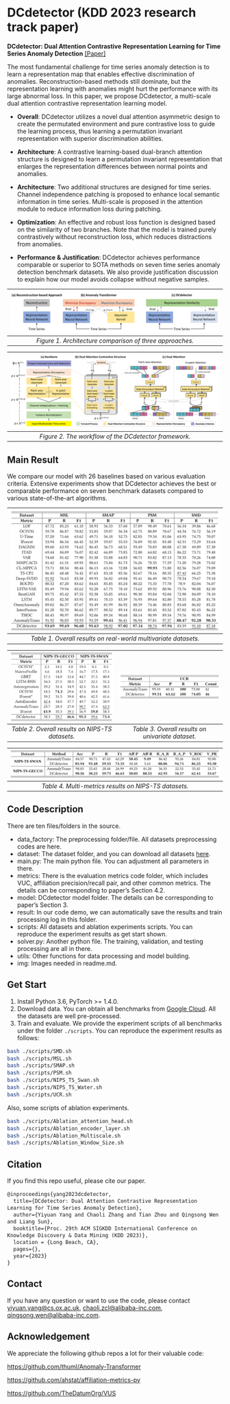 # DCdetector (KDD 2023 research track paper)

**DCdetector: Dual Attention Contrastive Representation Learning for Time Series Anomaly Detection**
[[Paper]](https://arxiv.org/abs/2306.10347)


The most fundamental challenge for time series anomaly detection is to learn a representation map that enables effective discrimination of anomalies. Reconstruction-based methods still dominate, but the representation learning with anomalies might hurt the performance with its large abnormal loss. In this paper, we propose DCdetector, a multi-scale dual attention contrastive representation learning model.

- **Overall**: DCdetector utilizes a novel dual attention asymmetric design to create the permutated environment and pure contrastive loss to guide the learning process, thus learning a permutation invariant representation with superior discrimination abilities.

- **Architecture**: A contrastive learning-based dual-branch attention structure is designed to learn a permutation invariant representation that enlarges the representation differences between normal points and anomalies.

- **Architecture**: Two additional structures are designed for time series. Channel independence patching is proposed to enhance local semantic information in time series. Multi-scale is proposed in the attention module to reduce information loss during patching.

- **Optimization**: An effective and robust loss function is designed based on the similarity of two branches. Note that the model is trained purely contrastively without reconstruction loss, which reduces distractions from anomalies.

- **Performance & Justification**: DCdetector achieves performance comparable or superior to SOTA methods on seven time series anomaly detection benchmark datasets. We also provide justification discussion to explain how our model avoids collapse without negative samples.

|![Figure1](img/art-compare.png)|
|:--:| 
| *Figure 1. Architecture comparison of three approaches.* |

|![Figure2](img/workflow.png)|
|:--:| 
| *Figure 2. The workflow of the DCdetector framework.* |


## Main Result
We compare our model with 26 baselines based on various evaluation criteria. Extensive experiments show that DCdetector achieves the best or comparable performance on seven benchmark datasets compared to various state-of-the-art algorithms.

|![Figure1](img/result_1.png)|
|:--:| 
| *Table 1. Overall results on real-world multivariate datasets.* |

|![image](img/result_2.png) | ![image](img/result_3.png)
|:--:|:--:|
| *Table 2. Overall results on NIPS-TS datasets.* | *Table 3. Overall results on univariate dataset.* |

|![Figure4](img/result_4.png)|
|:--:| 
| *Table 4. Multi-metrics results on NIPS-TS datasets.* |


## Code Description
There are ten files/folders in the source.

- data_factory: The preprocessing folder/file. All datasets preprocessing codes are here.
- dataset: The dataset folder, and you can download all datasets [here](https://drive.google.com/drive/folders/1RaIJQ8esoWuhyphhmMaH-VCDh-WIluRR?usp=sharing).
- main.py: The main python file. You can adjustment all parameters in there.
- metrics: There is the evaluation metrics code folder, which includes VUC, affiliation precision/recall pair, and other common metrics. The details can be corresponding to paper’s Section 4.2.
- model: DCdetector model folder. The details can be corresponding to paper’s Section 3.
- result: In our code demo, we can automatically save the results and train processing log in this folder.
- scripts: All datasets and ablation experiments scripts. You can reproduce the experiment results as get start shown.
- solver.py: Another python file. The training, validation, and testing processing are all in there. 
- utils: Other functions for data processing and model building.
- img: Images needed in readme.md.


## Get Start
1. Install Python 3.6, PyTorch >= 1.4.0.
2. Download data. You can obtain all benchmarks from [Google Cloud](https://drive.google.com/drive/folders/1RaIJQ8esoWuhyphhmMaH-VCDh-WIluRR?usp=sharing). All the datasets are well pre-processed.
3. Train and evaluate. We provide the experiment scripts of all benchmarks under the folder ```./scripts```. You can reproduce the experiment results as follows:

```bash
bash ./scripts/SMD.sh
bash ./scripts/MSL.sh
bash ./scripts/SMAP.sh
bash ./scripts/PSM.sh
bash ./scripts/NIPS_TS_Swan.sh
bash ./scripts/NIPS_TS_Water.sh
bash ./scripts/UCR.sh
```

Also, some scripts of ablation experiments.

```bash
bash ./scripts/Ablation_attention_head.sh
bash ./scripts/Ablation_encoder_layer.sh
bash ./scripts/Ablation_Multiscale.sh
bash ./scripts/Ablation_Window_Size.sh
```

## Citation
If you find this repo useful, please cite our paper.

```
@inproceedings{yang2023dcdetector,
  title={DCdetector: Dual Attention Contrastive Representation Learning for Time Series Anomaly Detection},
  author={Yiyuan Yang and Chaoli Zhang and Tian Zhou and Qingsong Wen and Liang Sun},
  booktitle={Proc. 29th ACM SIGKDD International Conference on Knowledge Discovery & Data Mining (KDD 2023)},
  location = {Long Beach, CA},
  pages={},
  year={2023}
}
```

## Contact
If you have any question or want to use the code, please contact yiyuan.yang@cs.ox.ac.uk, chaoli.zcl@alibaba-inc.com, qingsong.wen@alibaba-inc.com.

## Acknowledgement
We appreciate the following github repos a lot for their valuable code:

https://github.com/thuml/Anomaly-Transformer

https://github.com/ahstat/affiliation-metrics-py

https://github.com/TheDatumOrg/VUS

